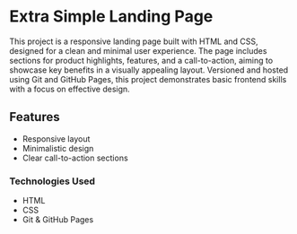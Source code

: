 # Extra Simple Landing Page

This project is a responsive landing page built with HTML and CSS, designed for a clean and minimal user experience. The page includes sections for product highlights, features, and a call-to-action, aiming to showcase key benefits in a visually appealing layout. Versioned and hosted using Git and GitHub Pages, this project demonstrates basic frontend skills with a focus on effective design.

## Features

- Responsive layout
- Minimalistic design
- Clear call-to-action sections

### Technologies Used

- HTML
- CSS
- Git & GitHub Pages